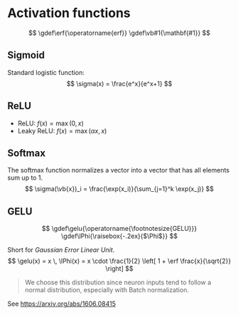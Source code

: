 # Activation functions

$$
\gdef\erf{\operatorname{erf}}
\gdef\vb#1{\mathbf{#1}}
$$

## Sigmoid

Standard logistic function:
$$
\sigma(x) = \frac{e^x}{e^x+1}
$$

## ReLU

- ReLU: $f(x) = \max(0, x)$
- Leaky ReLU: $f(x) = \max(\alpha x, x)$

## Softmax

The softmax function normalizes a vector into a vector that has all elements sum up to 1.
$$
\sigma(\vb{x})_i = \frac{\exp(x_i)}{\sum_{j=1}^k \exp(x_j)}
$$

## GELU

$$
\gdef\gelu{\operatorname{\footnotesize{GELU}}}
\gdef\lPhi{\raisebox{-.2ex}{$\Phi$}}
$$

Short for *Gaussian Error Linear Unit*.
$$
\gelu(x) = x \, \lPhi(x) = x \cdot \frac{1}{2} \left[ 1 + \erf \frac{x}{\sqrt{2}} \right]
$$

> We choose this distribution since neuron inputs tend to follow a normal distribution, especially
with Batch normalization.

See <https://arxiv.org/abs/1606.08415>
